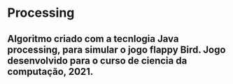 # Processing

## Algoritmo criado com a tecnlogia Java processing, para simular o jogo flappy Bird. Jogo desenvolvido para o curso de ciencia da computação, 2021.
